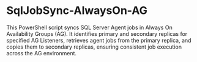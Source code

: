 # SqlJobSync-AlwaysOn-AG
This PowerShell script syncs SQL Server Agent jobs in Always On Availability Groups (AG). It identifies primary and secondary replicas for specified AG Listeners, retrieves agent jobs from the primary replica, and copies them to secondary replicas, ensuring consistent job execution across the AG environment.
